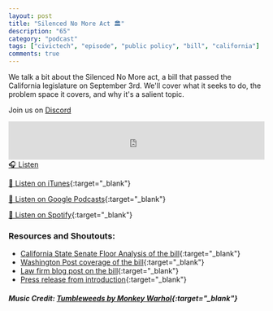 ```yaml
---
layout: post
title: "Silenced No More Act 🏛️"
description: "65"
category: "podcast"
tags: ["civictech", "episode", "public policy", "bill", "california"]
comments: true
---
```


We talk a bit about the Silenced No More act, a bill that passed the California legislature on September 3rd. We'll cover what it seeks to do, the problem space it covers, and why it's a salient topic. 

Join us on [Discord](https://discord.gg/hECzBJh)

<iframe width="100%" height="75" scrolling="no" frameborder="no" allow="autoplay" src="https://w.soundcloud.com/player/?url=https%3A//api.soundcloud.com/tracks/1126071745%3Fsecret_token%3Ds-E8bDKKC2iNM&color=%23ff5500&auto_play=false&hide_related=false&show_comments=true&show_user=true&show_reposts=false&show_teaser=true&visual=true"></iframe>
<a href="https://soundcloud.com/user-227289754/65-silenced-no-more-act/" target="_blank">🎧 Listen</a>

[📱 Listen on iTunes](https://itunes.apple.com/us/podcast/civic-tech-chat/id1350640468?mt=2){:target="_blank"}

[📱 Listen on Google Podcasts](https://podcasts.google.com/feed/aHR0cDovL2ZlZWRzLnNvdW5kY2xvdWQuY29tL3VzZXJzL3NvdW5kY2xvdWQ6dXNlcnM6Mzg4NTYyNjc2L3NvdW5kcy5yc3M?sa=X&ved=2ahUKEwjTu5ay5bHwAhUbUc0KHXJEA1UQ9sEGegQIARAC){:target="_blank"}

[📱 Listen on Spotify](https://open.spotify.com/show/1kbwPAi4thGOU43xFkehgT){:target="_blank"}

### Resources and Shoutouts:
- [California State Senate Floor Analysis of the bill](https://leginfo.legislature.ca.gov/faces/billAnalysisClient.xhtml?bill_id=202120220SB331#){:target="_blank"}
- [Washington Post coverage of the bill](https://www.washingtonpost.com/technology/2021/09/09/silenced-no-more-act-goes-global/){:target="_blank"}
- [Law firm blog post on the bill](https://www.amglaw.com/blog/2021/09/what-does-the-silenced-no-more-act-mean-for-california-workers/){:target="_blank"}
- [Press release from introduction](https://sd20.senate.ca.gov/news/2021-02-08-senator-leyva-introduces-%E2%80%9Csilenced-no-more-act%E2%80%9D){:target="_blank"}

##### Music Credit: [Tumbleweeds by Monkey Warhol](http://freemusicarchive.org/music/Monkey_Warhol/Lonely_Hearts_Challenge/Monkey_Warhol_-_Tumbleweeds){:target="_blank"}
